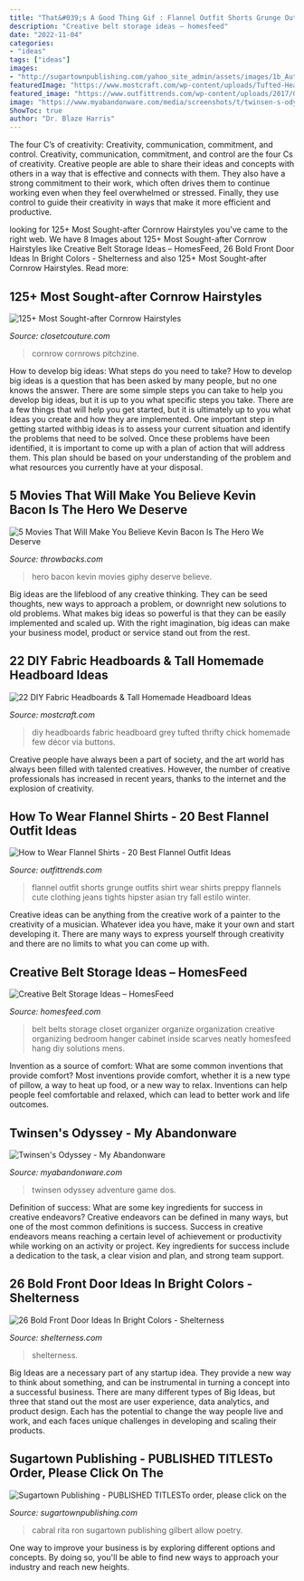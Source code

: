 ```yaml
---
title: "That&#039;s A Good Thing Gif : Flannel Outfit Shorts Grunge Outfits Shirt Wear Shirts Preppy Flannels Cute Clothing Jeans Tights Hipster Asian Try Fall Estilo Winter"
description: "Creative belt storage ideas – homesfeed"
date: "2022-11-04"
categories:
- "ideas"
tags: ["ideas"]
images:
- "http://sugartownpublishing.com/yahoo_site_admin/assets/images/1b_Author_photo_Ron_Cabral.63113149_std.jpg"
featuredImage: "https://www.mostcraft.com/wp-content/uploads/Tufted-Headboard.jpg"
featured_image: "https://www.outfittrends.com/wp-content/uploads/2017/04/flannel-hipster-outfit.jpg"
image: "https://www.myabandonware.com/media/screenshots/t/twinsen-s-odyssey-48k/twinsen-s-odyssey_12.gif"
ShowToc: true
author: "Dr. Blaze Harris"
---
```



The four C’s of creativity: Creativity, communication, commitment, and control.
Creativity, communication, commitment, and control are the four Cs of creativity. Creative people are able to share their ideas and concepts with others in a way that is effective and connects with them. They also have a strong commitment to their work, which often drives them to continue working even when they feel overwhelmed or stressed. Finally, they use control to guide their creativity in ways that make it more efficient and productive.

	

		
looking for 125+ Most Sought-after Cornrow Hairstyles you've came to the right web. We have 8 Images about 125+ Most Sought-after Cornrow Hairstyles like Creative Belt Storage Ideas – HomesFeed, 26 Bold Front Door Ideas In Bright Colors - Shelterness and also 125+ Most Sought-after Cornrow Hairstyles. Read more:
		
    
## 125+ Most Sought-after Cornrow Hairstyles

<img loading=lazy src="https://www.closetcouture.com/wp-content/uploads/2018/11/11280818-cornrow-hairstyles-.jpg" onerror="this.onerror=null;this.src='https://tse2.mm.bing.net/th?id=OIP.NmREkK631Cd03ZjPgBAHRwHaNd&amp;pid=15.1';" alt="125+ Most Sought-after Cornrow Hairstyles">

_Source: closetcouture.com_

>cornrow cornrows pitchzine. 

	

How to develop big ideas: What steps do you need to take?
How to develop big ideas is a question that has been asked by many people, but no one knows the answer. There are some simple steps you can take to help you develop big ideas, but it is up to you what specific steps you take. There are a few things that will help you get started, but it is ultimately up to you what Ideas you create and how they are implemented.
One important step in getting started withbig ideas is to assess your current situation and identify the problems that need to be solved. Once these problems have been identified, it is important to come up with a plan of action that will address them. This plan should be based on your understanding of the problem and what resources you currently have at your disposal.

    
## 5 Movies That Will Make You Believe Kevin Bacon Is The Hero We Deserve

<img loading=lazy src="http://www.throwbacks.com/content/images/2017/07/giphy-17.gif" onerror="this.onerror=null;this.src='https://tse3.mm.bing.net/th?id=OIP.6r_WHx4cKoGXHBmIFbFtrAHaEH&amp;pid=15.1';" alt="5 Movies That Will Make You Believe Kevin Bacon Is The Hero We Deserve">

_Source: throwbacks.com_

>hero bacon kevin movies giphy deserve believe. 

	

Big ideas are the lifeblood of any creative thinking. They can be seed thoughts, new ways to approach a problem, or downright new solutions to old problems. What makes big ideas so powerful is that they can be easily implemented and scaled up. With the right imagination, big ideas can make your business model, product or service stand out from the rest.

    
## 22 DIY Fabric Headboards &amp; Tall Homemade Headboard Ideas

<img loading=lazy src="https://www.mostcraft.com/wp-content/uploads/Tufted-Headboard.jpg" onerror="this.onerror=null;this.src='https://tse2.mm.bing.net/th?id=OIP.wM3XJu2_RvtYHqrUd-JIlQHaLH&amp;pid=15.1';" alt="22 DIY Fabric Headboards &amp; Tall Homemade Headboard Ideas">

_Source: mostcraft.com_

>diy headboards fabric headboard grey tufted thrifty chick homemade few décor via buttons. 

	

Creative people have always been a part of society, and the art world has always been filled with talented creatives. However, the number of creative professionals has increased in recent years, thanks to the internet and the explosion of creativity.

    
## How To Wear Flannel Shirts - 20 Best Flannel Outfit Ideas

<img loading=lazy src="https://www.outfittrends.com/wp-content/uploads/2017/04/flannel-hipster-outfit.jpg" onerror="this.onerror=null;this.src='https://tse4.mm.bing.net/th?id=OIP.6fQXQz8HrKxdZvU9T0nUjQHaLH&amp;pid=15.1';" alt="How to Wear Flannel Shirts - 20 Best Flannel Outfit Ideas">

_Source: outfittrends.com_

>flannel outfit shorts grunge outfits shirt wear shirts preppy flannels cute clothing jeans tights hipster asian try fall estilo winter. 

	

Creative ideas can be anything from the creative work of a painter to the creativity of a musician. Whatever idea you have, make it your own and start developing it. There are many ways to express yourself through creativity and there are no limits to what you can come up with.

    
## Creative Belt Storage Ideas – HomesFeed

<img loading=lazy src="https://homesfeed.com/wp-content/uploads/2016/01/Belt-Storage-Ideas-Inside-Closet-Cabinet.jpg" onerror="this.onerror=null;this.src='https://tse1.mm.bing.net/th?id=OIP.pypJdC1N5dtLE_ZzN33EsAHaLG&amp;pid=15.1';" alt="Creative Belt Storage Ideas – HomesFeed">

_Source: homesfeed.com_

>belt belts storage closet organizer organize organization creative organizing bedroom hanger cabinet inside scarves neatly homesfeed hang diy solutions mens. 

	

Invention as a source of comfort: What are some common inventions that provide comfort?
Most inventions provide comfort, whether it is a new type of pillow, a way to heat up food, or a new way to relax. Inventions can help people feel comfortable and relaxed, which can lead to better work and life outcomes.

    
## Twinsen&#039;s Odyssey - My Abandonware

<img loading=lazy src="https://www.myabandonware.com/media/screenshots/t/twinsen-s-odyssey-48k/twinsen-s-odyssey_12.gif" onerror="this.onerror=null;this.src='https://tse2.mm.bing.net/th?id=OIP.dwWGA25JRwm6GxzqAaisQgHaFj&amp;pid=15.1';" alt="Twinsen&#039;s Odyssey - My Abandonware">

_Source: myabandonware.com_

>twinsen odyssey adventure game dos. 

	

Definition of success: What are some key ingredients for success in creative endeavors?
Creative endeavors can be defined in many ways, but one of the most common definitions is success. Success in creative endeavors means reaching a certain level of achievement or productivity while working on an activity or project. Key ingredients for success include a dedication to the task, a clear vision and plan, and strong team support.

    
## 26 Bold Front Door Ideas In Bright Colors - Shelterness

<img loading=lazy src="https://i.shelterness.com/2016/07/02-classic-teal-front-door.jpg" onerror="this.onerror=null;this.src='https://tse2.mm.bing.net/th?id=OIP.ln22gD6Sp66GCwE1-cUEXgHaJ4&amp;pid=15.1';" alt="26 Bold Front Door Ideas In Bright Colors - Shelterness">

_Source: shelterness.com_

>shelterness. 

	

Big Ideas are a necessary part of any startup idea. They provide a new way to think about something, and can be instrumental in turning a concept into a successful business. There are many different types of Big Ideas, but three that stand out the most are user experience, data analytics, and product design. Each has the potential to change the way people live and work, and each faces unique challenges in developing and scaling their products.

    
## Sugartown Publishing - PUBLISHED TITLESTo Order, Please Click On The

<img loading=lazy src="http://sugartownpublishing.com/yahoo_site_admin/assets/images/1b_Author_photo_Ron_Cabral.63113149_std.jpg" onerror="this.onerror=null;this.src='https://tse3.mm.bing.net/th?id=OIP.KPuxpa3iDx0h8TYj5KzAhQAAAA&amp;pid=15.1';" alt="Sugartown Publishing - PUBLISHED TITLESTo order, please click on the">

_Source: sugartownpublishing.com_

>cabral rita ron sugartown publishing gilbert allow poetry. 

	

One way to improve your business is by exploring different options and concepts. By doing so, you'll be able to find new ways to approach your industry and reach new heights.

